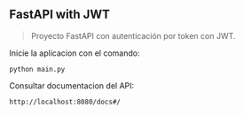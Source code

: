 ## FastAPI with JWT

> Proyecto FastAPI con autenticación por token con JWT.

Inicie la aplicacion con el comando:
```
python main.py
```

Consultar documentacion del API:
```
http://localhost:8080/docs#/
```